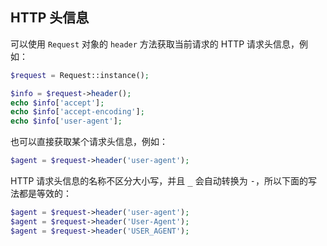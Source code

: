 ## HTTP 头信息

可以使用 `Request` 对象的 `header` 方法获取当前请求的 HTTP 请求头信息，例如：

``` php
$request = Request::instance();

$info = $request->header();
echo $info['accept'];
echo $info['accept-encoding'];
echo $info['user-agent'];
```

也可以直接获取某个请求头信息，例如：

``` php
$agent = $request->header('user-agent');
```

HTTP 请求头信息的名称不区分大小写，并且 <kbd>_</kbd> 会自动转换为 <kbd>-</kbd>，所以下面的写法都是等效的：

``` php
$agent = $request->header('user-agent');
$agent = $request->header('User-Agent');
$agent = $request->header('USER_AGENT');
```
